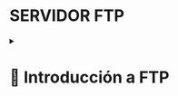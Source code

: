 # SERVIDOR FTP


<details><summary><h1><strong>📂 Introducción a FTP</strong></h1></summary>

<h2>📌 Definición</h2>

Un **Servidor FTP (File Transfer Protocol)** es un sistema que permite la transferencia de archivos entre dispositivos a través de una red, utilizando el protocolo FTP. Se usa comúnmente para compartir y administrar archivos en entornos locales o remotos.  

<h2>❓ ¿Por qué es necesario?</h2>

✅ Facilita la transferencia de archivos entre clientes y servidores.  
✅ Permite **usuarios con permisos específicos** para gestionar archivos.  
✅ Compatible con múltiples plataformas (Windows, Linux, macOS).  
✅ Se puede integrar con **FTPS o SFTP** para mayor seguridad.  

<h2>⚖️ Ventajas y Desventajas</h2>

✔️ **Ventajas**  
- Rápido y eficiente para la transferencia de archivos grandes.  
- Fácil de configurar y administrar en entornos locales y empresariales.  
- Compatible con múltiples sistemas operativos y clientes FTP.  

❌ **Desventajas**  
- **Inseguro por defecto**: FTP no cifra los datos, lo que puede ser un riesgo en redes abiertas.  
- **Usa múltiples puertos**, lo que puede ser complicado en redes con firewall.  
- **Puede ser reemplazado por métodos más seguros**, como SFTP o FTPS.  

<h2>🛠️ ¿Qué necesitamos para configurar un Servidor FTP?</h2>

1️⃣ **Elegir un software de servidor FTP** (Ejemplo: **vsftpd, ProFTPD, FileZilla Server**).  
2️⃣ **Configurar cuentas de usuario** y establecer permisos adecuados.  
3️⃣ **Abrir los puertos necesarios** en el firewall (Ejemplo: 21 para FTP, 990 para FTPS).  
4️⃣ **Configurar opciones de seguridad** como encriptación (FTPS o SFTP).  
5️⃣ **Probar la conexión** con un cliente FTP como **FileZilla o WinSCP**.  

<h2>🌐 Información oficial</h2>

🔗 Documentación sobre servidores FTP:  
<a href="https://www.w3.org/Protocols/rfc959/" target="_blank">RFC 959 - FTP Protocol</a>  

</details>

